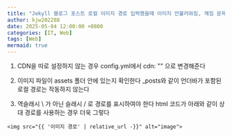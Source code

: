 ```yaml
---
title: "Jekyll 블로그 포스트 로컬 이미지 경로 입력했을때 이미지 안불러와짐, 깨짐 문제 해결방법(Chirpy 테마)"
author: kjw202288
date: 2025-05-04 12:00:00 +0800
categories: [IT, Web]
tags: [Web]
mermaid: true
---
```


1. CDN을 따로 설정하지 않는 경우 config.yml에서 cdn: "" 으로 변경해준다

2. 이미지 파일이 assets 폴더 안에 있는지 확인한다 _posts와 같이 언더바가 포함된 로컬 경로는 작동하지 않는다

3. 역슬래시 \ 가 아닌 슬래시 / 로 경로를 표시하여야 한다 html 코드가 아래와 같이 상대 경로를 사용하는 경우 더욱 그렇다

```
<img src="{{ '이미지 경로' | relative_url -}}" alt="image">
```
